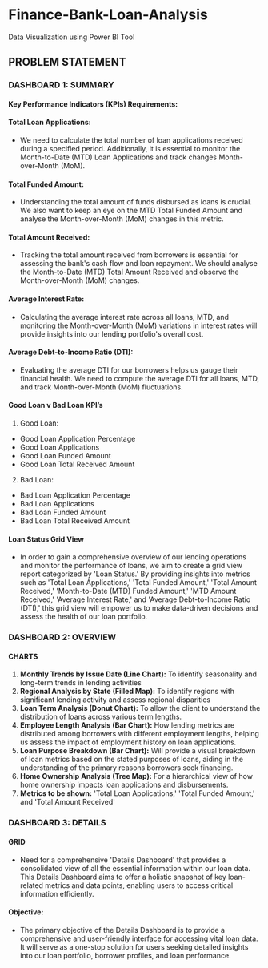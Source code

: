# Finance-Bank-Loan-Analysis
Data Visualization using Power BI Tool
## PROBLEM STATEMENT
### DASHBOARD 1: SUMMARY
#### Key Performance Indicators (KPIs) Requirements:
#### Total Loan Applications: 
- We need to calculate the total number of loan applications received during a specified period. Additionally, it is essential to monitor the Month-to-Date (MTD) Loan Applications and track changes Month-over-Month (MoM).
#### Total Funded Amount: 
- Understanding the total amount of funds disbursed as loans is crucial. We also want to keep an eye on the MTD Total Funded Amount and analyse the Month-over-Month (MoM) changes in this metric.
#### Total Amount Received: 
- Tracking the total amount received from borrowers is essential for assessing the bank's cash flow and loan repayment. We should analyse the Month-to-Date (MTD) Total Amount Received and observe the Month-over-Month (MoM) changes.
#### Average Interest Rate: 
- Calculating the average interest rate across all loans, MTD, and monitoring the Month-over-Month (MoM) variations in interest rates will provide insights into our lending portfolio's overall cost.
#### Average Debt-to-Income Ratio (DTI): 
- Evaluating the average DTI for our borrowers helps us gauge their financial health. We need to compute the average DTI for all loans, MTD, and track Month-over-Month (MoM) fluctuations.
#### Good Loan v Bad Loan KPI’s
1. Good Loan:                                                                   
 - Good Loan Application Percentage
 - Good Loan Applications
 - Good Loan Funded Amount
 - Good Loan Total Received Amount
2. Bad Loan:
 - Bad Loan Application Percentage
 - Bad Loan Applications
 - Bad Loan Funded Amount
 - Bad Loan Total Received Amount
#### Loan Status Grid View
- In order to gain a comprehensive overview of our lending operations and monitor the performance of loans, we aim to create a grid view report categorized by 'Loan Status.’ By providing insights into metrics such as 'Total Loan Applications,' 'Total Funded Amount,' 'Total Amount Received,' 'Month-to-Date (MTD) Funded Amount,' 'MTD Amount Received,' 'Average Interest Rate,' and 'Average Debt-to-Income Ratio (DTI),' this grid view will empower us to make data-driven decisions and assess the health of our loan portfolio.
### DASHBOARD 2: OVERVIEW
#### CHARTS
1. <b>Monthly Trends by Issue Date (Line Chart):</b> To identify seasonality and long-term trends in lending activities
2. <b>Regional Analysis by State (Filled Map):</b> To identify regions with significant lending activity and assess regional disparities
3. <b>Loan Term Analysis (Donut Chart):</b> To allow the client to understand the distribution of loans across various term lengths.
4. <b>Employee Length Analysis (Bar Chart):</b> How lending metrics are distributed among borrowers with different employment lengths, helping us assess the impact of employment history on loan applications.
5. <b>Loan Purpose Breakdown (Bar Chart):</b> Will provide a visual breakdown of loan metrics based on the stated purposes of loans, aiding in the understanding of the primary reasons borrowers seek financing.
6. <b>Home Ownership Analysis (Tree Map):</b> For a hierarchical view of how home ownership impacts loan applications and disbursements.
7. <b>Metrics to be shown:</b> 'Total Loan Applications,' 'Total Funded Amount,' and 'Total Amount Received'

### DASHBOARD 3: DETAILS
#### GRID
 - Need for a comprehensive 'Details Dashboard' that provides a consolidated view of all the essential information within our loan data. This Details Dashboard aims to offer a holistic snapshot of key loan-related metrics and data points, enabling users to access critical information efficiently.
#### Objective:
 - The primary objective of the Details Dashboard is to provide a comprehensive and user-friendly interface for accessing vital loan data. It will serve as a one-stop solution for users seeking detailed insights into our loan portfolio, borrower profiles, and loan performance.



